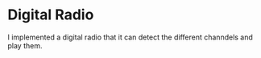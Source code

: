 # Digital Radio
I implemented a digital radio that it can detect the different channdels and play them.
